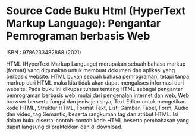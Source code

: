 # Source Code Buku Html (HyperText Markup Language): Pengantar Pemrograman berbasis Web
ISBN : 9786233482868 (2021)

HTML (HyperText Markup Language) merupakan sebuah bahasa  markup (format) yang digunakan untuk membuat dokumen dan aplikasi yang berbasis website. HTML bukan sebuah bahasa pemrograman, tetapi tanpa markup dari HTML maka kita tidak akan dapat mengakses informasi dari website. Pada buku ini dikupas tuntas tentang HTML sebagai pengantar pemrograman berbasis web, mulai dari pengenalan internet dan web, Web browser berserta fungsi dan jenis-jenisnya, Text Editor untuk mengetikan kode HTML, Struktur HTML, Format Text, List, Gambar, Tabel, Form, Audio dan video, tag Semantic, beserta rangkuman tag dan atribut HTML. Isi dalam buku disertai contoh-contoh kode HTML beserta pembahasan yang dapat langsung di praktekkan dan di download. 


